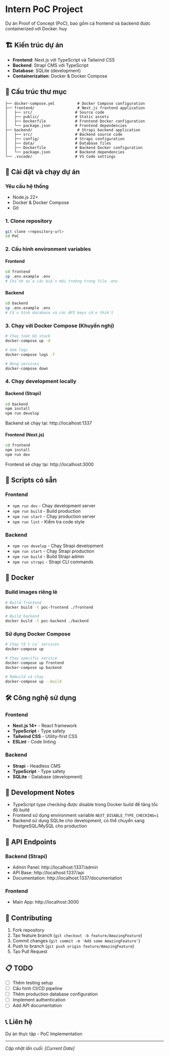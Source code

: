 <!-- cspell:disable -->

# Intern PoC Project

Dự án Proof of Concept (PoC), bao gồm cả frontend và backend được containerized với Docker.
huy

## 🏗️ Kiến trúc dự án

- **Frontend**: Next.js với TypeScript và Tailwind CSS
- **Backend**: Strapi CMS với TypeScript
- **Database**: SQLite (development)
- **Containerization**: Docker & Docker Compose

## 📁 Cấu trúc thư mục

```
├── docker-compose.yml          # Docker Compose configuration
├── frontend/                   # Next.js frontend application
│   ├── src/                   # Source code
│   ├── public/                # Static assets
│   ├── Dockerfile             # Frontend Docker configuration
│   └── package.json           # Frontend dependencies
├── backend/                    # Strapi backend application
│   ├── src/                   # Backend source code
│   ├── config/                # Strapi configuration
│   ├── data/                  # Database files
│   ├── Dockerfile             # Backend Docker configuration
│   └── package.json           # Backend dependencies
└── .vscode/                   # VS Code settings
```

## 🚀 Cài đặt và chạy dự án

### Yêu cầu hệ thống

- Node.js 22+
- Docker & Docker Compose
- Git

### 1. Clone repository

```bash
git clone <repository-url>
cd PoC
```

### 2. Cấu hình environment variables

#### Frontend

```bash
cd frontend
cp .env.example .env
# Chỉnh sửa các biến môi trường trong file .env
```

#### Backend

```bash
cd backend
cp .env.example .env
# Cấu hình database và các API keys cần thiết
```

### 3. Chạy với Docker Compose (Khuyến nghị)

```bash
# Chạy toàn bộ stack
docker-compose up -d

# Xem logs
docker-compose logs -f

# Dừng services
docker-compose down
```

### 4. Chạy development locally

#### Backend (Strapi)

```bash
cd backend
npm install
npm run develop
```

Backend sẽ chạy tại: http://localhost:1337

#### Frontend (Next.js)

```bash
cd frontend
npm install
npm run dev
```

Frontend sẽ chạy tại: http://localhost:3000

## 🔧 Scripts có sẵn

### Frontend

- `npm run dev` - Chạy development server
- `npm run build` - Build production
- `npm run start` - Chạy production server
- `npm run lint` - Kiểm tra code style

### Backend

- `npm run develop` - Chạy Strapi development
- `npm run start` - Chạy Strapi production
- `npm run build` - Build Strapi admin
- `npm run strapi` - Strapi CLI commands

## 🐳 Docker

### Build images riêng lẻ

```bash
# Build frontend
docker build -t poc-frontend ./frontend

# Build backend
docker build -t poc-backend ./backend
```

### Sử dụng Docker Compose

```bash
# Chạy tất cả services
docker-compose up

# Chạy specific service
docker-compose up frontend
docker-compose up backend

# Rebuild và chạy
docker-compose up --build
```

## 🛠️ Công nghệ sử dụng

### Frontend

- **Next.js 14+** - React framework
- **TypeScript** - Type safety
- **Tailwind CSS** - Utility-first CSS
- **ESLint** - Code linting

### Backend

- **Strapi** - Headless CMS
- **TypeScript** - Type safety
- **SQLite** - Database (development)

## 📝 Development Notes

- TypeScript type checking được disable trong Docker build để tăng tốc độ build
- Frontend sử dụng environment variable `NEXT_DISABLE_TYPE_CHECKING=1`
- Backend sử dụng SQLite cho development, có thể chuyển sang PostgreSQL/MySQL cho production

## 🚦 API Endpoints

### Backend (Strapi)

- Admin Panel: http://localhost:1337/admin
- API Base: http://localhost:1337/api
- Documentation: http://localhost:1337/documentation

### Frontend

- Main App: http://localhost:3000

## 🤝 Contributing

1. Fork repository
2. Tạo feature branch (`git checkout -b feature/AmazingFeature`)
3. Commit changes (`git commit -m 'Add some AmazingFeature'`)
4. Push to branch (`git push origin feature/AmazingFeature`)
5. Tạo Pull Request

## 📋 TODO

- [ ] Thêm testing setup
- [ ] Cấu hình CI/CD pipeline
- [ ] Thêm production database configuration
- [ ] Implement authentication
- [ ] Add API documentation

## 📞 Liên hệ

Dự án thực tập - PoC Implementation

---

_Cập nhật lần cuối: [Current Date]_

